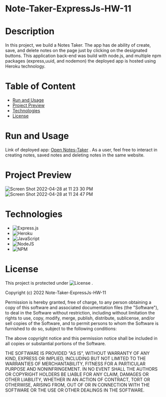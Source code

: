 # Note-Taker-ExpressJs-HW-11

# Description
In this project, we build a Notes Taker. The app has de ability of create, save, and delete notes on the page just by clicking on the designated buttons. This application back-end was build with node.js, and multiple npm packages (express,uuid, and nodemon) the deployed app is hosted using Heroku technology. 

# Table of Content

* [Run and Usage](#run-and-usage)
* [Project Preview](#project-preview)
* [Technologies](#technologies)
* [License](#license)

# Run and Usage
Link  of  deployed app: [Open Notes-Taker](https://glacial-peak-13098.herokuapp.com/) .
As a user, feel free to interact in creating notes, saved notes and deleting notes in the same website.

# Project Preview

![Screen Shot 2022-04-28 at 11 23 30 PM](https://user-images.githubusercontent.com/99919050/165894470-b35a96ed-2c6a-4e7e-be6c-048dfee6c836.png)
![Screen Shot 2022-04-28 at 11 24 47 PM](https://user-images.githubusercontent.com/99919050/165894472-9a2072f8-9e0a-48b5-b5ae-f0ed939782de.png)



# Technologies

- ![Express.js](https://img.shields.io/badge/express.js-%23404d59.svg?style=for-the-badge&logo=express&logoColor=%2361DAFB)
- ![Heroku](https://img.shields.io/badge/heroku-%23430098.svg?style=for-the-badge&logo=heroku&logoColor=white)
- ![JavaScript](https://img.shields.io/badge/javascript-%23323330.svg?style=for-the-badge&logo=javascript&logoColor=%23F7DF1E)
- ![NodeJS](https://img.shields.io/badge/node.js-6DA55F?style=for-the-badge&logo=node.js&logoColor=white)
- ![NPM](https://img.shields.io/badge/NPM-%23000000.svg?style=for-the-badge&logo=npm&logoColor=white)


# License
 This project is protected under ![License](https://img.shields.io/badge/license-MIT-black?style=for-the-badge&logo=github&logoColor=white) . 

Copyright (c) 2022 Note-Taker-ExpressJs-HW-11

Permission is hereby granted, free of charge, to any person obtaining a copy of this software and associated documentation files (the "Software"), to deal in the Software without restriction, including without limitation the rights to use, copy, modify, merge, publish, distribute, sublicense, and/or sell copies of the Software, and to permit persons to whom the Software is furnished to do so, subject to the following conditions:

The above copyright notice and this permission notice shall be included in all copies or substantial portions of the Software.

THE SOFTWARE IS PROVIDED "AS IS", WITHOUT WARRANTY OF ANY KIND, EXPRESS OR IMPLIED, INCLUDING BUT NOT LIMITED TO THE WARRANTIES OF MERCHANTABILITY, FITNESS FOR A PARTICULAR PURPOSE AND NONINFRINGEMENT. IN NO EVENT SHALL THE AUTHORS OR COPYRIGHT HOLDERS BE LIABLE FOR ANY CLAIM, DAMAGES OR OTHER LIABILITY, WHETHER IN AN ACTION OF CONTRACT, TORT OR OTHERWISE, ARISING FROM, OUT OF OR IN CONNECTION WITH THE SOFTWARE OR THE USE OR OTHER DEALINGS IN THE SOFTWARE.
